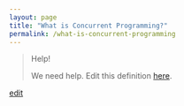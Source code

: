 ```yaml
---
layout: page
title: "What is Concurrent Programming?"
permalink: /what-is-concurrent-programming
---
```


> Help! 
> 
> We need help. Edit this definition <a href="https://github.com/and-digital/tech-definitions/blob/master/definitions/programming/concurrent-programming.md">here</a>.

<p class="edit-term"><a href="https://github.com/and-digital/tech-definitions/blob/master/definitions/programming/concurrent-programming.md">edit</a></p>
